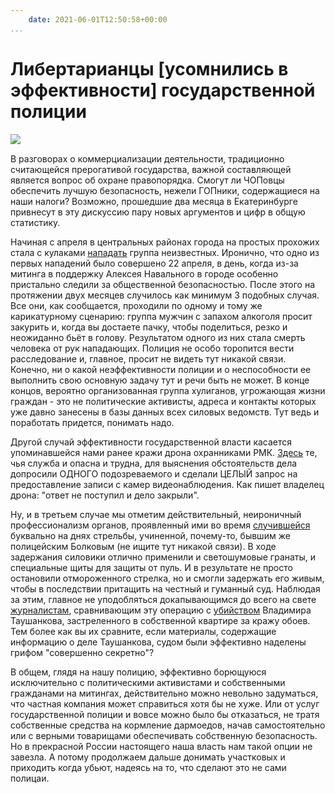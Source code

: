 ```yaml
---
    date: 2021-06-01T12:50:58+00:00
...
```


# Либертарианцы [усомнились в эффективности] государственной полиции

![​](https://telegra.ph/file/f2bccae7d9ed9694e4a97.jpg)

В разговорах о коммерциализации деятельности, традиционно считающейся прерогативой государства, важной составляющей является вопрос об охране правопорядка. Смогут ли ЧОПовцы обеспечить лучшую безопасность, нежели ГОПники, содержащиеся на наши налоги? Возможно,  прошедшие два месяца в Екатеринбурге привнесут в эту дискуссию пару новых аргументов и цифр в общую статистику. 

Начиная с апреля в центральных районах города на простых прохожих стала с кулаками [нападать](https://www.znak.com/2021-05-27/v_centre_ekaterinburga_regulyarno_napadayut_na_lyudey_policiya_nachala_zaderzhaniya_tolko_posle_ubiy) группа неизвестных. Иронично, что одно из первых нападений было совершено 22 апреля, в день, когда из-за митинга в поддержку Алексея Навального в городе особенно пристально следили за общественной безопасностью. После этого на протяжении двух месяцев случилось как минимум 3 подобных случая. Все они, как сообщается, проходили по одному и тому же карикатурному сценарию: группа мужчин с запахом алкоголя просит закурить и, когда вы достаете пачку, чтобы поделиться, резко и неожиданно бьёт в голову. Результатом одного из них стала смерть человека от рук нападающих. Полиция не особо торопится вести расследование и, главное, просит не видеть тут никакой связи. Конечно, ни о какой неэффективности полиции и о неспособности ее выполнить свою основную задачу тут и речи быть не может. В конце концов, вероятно организованная группа хулиганов, угрожающая жизни граждан - это не политические активисты, адреса и контакты которых уже давно занесены в базы данных всех силовых ведомств. Тут ведь и поработать придется, понимать надо.

Другой случай эффективности государственной власти касается упоминавшейся нами ранее кражи дрона охранниками РМК. [Здесь](https://vk.com/wall103350195_3335) те, чья служба и опасна и трудна, для выяснения обстоятельств дела допросили ОДНОГО подозреваемого и сделали ЦЕЛЫЙ запрос на предоставление записи с камер видеонаблюдения. Как пишет владелец дрона: "ответ не поступил и дело закрыли". 

Ну, и в третьем случае мы отметим действительный, неироничный профессионализм органов, проявленный ими во время [случившейся](https://t.me/znak_ekb/9607) буквально на днях стрельбы, учиненной, почему-то, бывшим же полицейским Болковым (не ищите тут никакой связи). В ходе задержания силовики отлично применили и светошумовые гранаты, и специальные щиты для защиты от пуль. И в результате не просто остановили отмороженного стрелка, но и смогли задержать его живым, чтобы в последствии притащить на честный и гуманный суд. Наблюдая за этим, главное не уподобляться докапывающимся до всего на свете [журналистам](https://t.me/znak_ekb/9607), сравнивающим эту операцию с [убийством](https://www.znak.com/2020-06-02/rosgvardiya_obyasnila_pochemu_sobr_ubil_podozrevaemogo_v_krazhe_oboev_v_ekaterinburge) Владимира Таушанкова, застреленного в собственной квартире за кражу обоев. Тем более как вы их сравните, если материалы, содержащие информацию о деле Таушанкова, судом были эффективно наделены грифом "совершенно секретно"?

В общем, глядя на нашу полицию, эффективно борющуюся исключительно с политическими активистами и собственными гражданами на митингах, действительно можно невольно задуматься, что частная компания может справиться хотя бы не хуже. Или от услуг государственной полиции и вовсе можно было бы отказаться, не тратя собственные средства на кормление дармоедов, начав самостоятельно или с верными товарищами обеспечивать собственную безопасность. Но в прекрасной России настоящего наша власть нам такой опции не завезла. А потому продолжаем дальше донимать участковых и приходить когда убьют, надеясь на то, что сделают это не сами полицаи.
